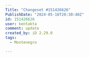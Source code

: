 ```yaml
---
Title: "Changeset #151426626"
PublishDate: "2024-05-16T20:30:48Z"
id: 151426626
user: kentakta
comment: update
created_by: iD 2.29.0
tags:
  - Montenegro

---
```

